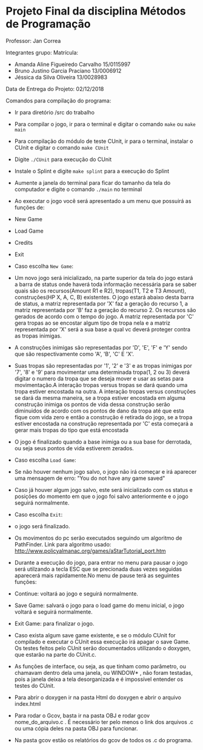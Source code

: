 # Projeto Final da disciplina Métodos de Programação

Professor: Jan Correa

Integrantes grupo:          Matrícula:

- Amanda Aline Figueiredo Carvalho    15/0115997
- Bruno Justino Garcia Praciano       13/0006912               
- Jéssica da Silva Oliveira           13/0028983

Data de Entrega do Projeto: 02/12/2018

Comandos para compilação do programa:

- Ir para diretório /src do trabalho

- Para compilar o jogo, ir para o terminal e  digitar o comando `make` ou `make main`

- Para compilação do módulo de teste CUnit, ir para o terminal, instalar o CUnit e  digitar o comando `make CUnit`

- Digite `./CUnit` para execução do CUnit

- Instale o Splint e digite `make splint` para a execução do Splint

- Aumente a janela do terminal para ficar do tamanho da tela do computador e digite o comando `./main` no terminal

- Ao executar o jogo você será apresentado a um menu que possuirá as funções de:

- New Game
- Load Game
- Credits
- Exit
		  
- Caso escolha `New Game`:

- Um novo jogo será inicializado, na parte superior da tela do jogo estará a barra de status onde haverá toda informação necessária para se saber quais são os recursos(Amount R1 e R2), tropas(T1, T2 e T3 Amount), construções(HP X, A, C, B) existentes. O jogo estará abaixo desta barra de status, a matriz representada por 'X' faz a geração do recurso 1, a matriz representada por 'B' faz a geração do recurso 2. Os recursos são gerados de acordo com o tempo do jogo. A matriz representada por 'C' gera tropas ao se encostar algum tipo de tropa nela e a matriz representada por 'X' será a sua base a qual vc deverá proteger contra as tropas inimigas.

- A construções inimigas são representadas por 'D', 'E', 'F' e 'Y' sendo que são respectivamente como 'A', 'B', 'C' E 'X'.
 	
- Suas tropas são representadas por '1', '2' e '3' e as tropas inimigas por '7', '8' e '9' para movimentar uma determinada tropa(1, 2 ou 3) deverá digitar o numero da tropa que se deseja mover e usar as setas para movimentação.A interação tropas versus tropas se dará quando uma tropa estiver encostada na outra. A interação tropas versus construções se dará da mesma maneira, se a tropa estiver encostada em alguma construção inimiga os pontos de vida dessa construção serão diminuidos de acordo com os pontos de dano da tropa até que esta fique com vida zero e então a construção é retirada do jogo, se a tropa estiver encostada na construção representada por 'C' esta começará a gerar mais tropas do tipo que está encostada
	
- O jogo é finalizado quando a base inimiga ou a sua base for derrotada, ou seja seus pontos de vida estiverem zerados.
		
- Caso escolha `Load Game`:

- Se não houver nenhum jogo salvo, o jogo não irá começar e irá aparecer uma mensagem de erro:
	"You do not have any game saved"

- Caso já houver algum jogo salvo, este será inicializado com os status e posições do momento em que o jogo foi salvo anteriormente e o jogo seguirá normalmente.

- Caso escolha `Exit`:

- o jogo será finalizado.

- Os movimentos do pc serão executados seguindo um algoritmo de PathFinder. Link para algoritmo usado: http://www.policyalmanac.org/games/aStarTutorial_port.htm
 
- Durante a execução do jogo, para entrar no menu para pausar o jogo será utilzando a tecla ESC que se precionada duas vezes seguidas aparecerá mais rapidamente.No menu de pause terá as seguintes funções:

- Continue: voltará ao jogo e seguirá normalmente.

- Save Game: salvará o jogo para o load game do menu inicial, o jogo voltará e seguirá normalmente.

- Exit Game: para finalizar o jogo.

- Caso exista algum save game existente, e se o módulo CUnit for compilado e executar o CUnit essa execução irá apagar o save Game. Os testes feitos pelo CUnit serão documentados utilizando o doxygen, que estarão na parte do CUnit.c.

- As funções de interface, ou seja, as que tinham como parâmetro, ou chamavam dentro dela uma janela, ou WINDOW* , não foram testadas, pois a janela deixa a tela desorganizada e é impossível entender os testes do CUnit.

- Para abrir o doxygen  ir na pasta Html do doxygen e abrir o arquivo index.html

- Para rodar o Gcov, basta ir na pasta OBJ e rodar gcov nome_do_arquivo.c . É necessário ter pelo menos o link dos arquivos .c ou uma cópia deles na pasta OBJ para funcionar.

- Na pasta gcov estão os relatórios do gcov de todos os .c do programa.